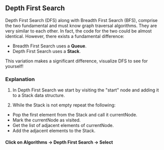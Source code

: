 ## Depth First Search

Depth First Search (DFS) along with Breadth First Search (BFS), comprise the two fundamental and must know graph traversal algorithms. They are very similar to each other. In fact, the code for the two could be almost identical.
However, there exists a fundamental difference: 

- Breadth First Search uses a **Queue**.
- Depth First Search uses a **Stack**.

This variation makes a significant difference, visualize DFS to see for yourself!

### Explanation

1. In Depth First Search we start by visiting the "start" node and adding it to a Stack data structure.

2. While the Stack is not empty repeat the following:
- Pop the first element from the Stack and call it currentNode.
- Mark the currentNode as visited.
- Get the list of adjacent elements of currentNode.
- Add the adjacent elements to the Stack.

#### Click on Algorithms -> Depth First Search -> Select